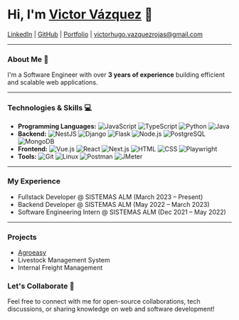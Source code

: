 # Hi, I'm [Victor Vázquez](https://www.linkedin.com/in/victorvar) 👋

[LinkedIn](https://www.linkedin.com/in/victorvar) | [GitHub](https://github.com/VictorVazquez512) | [Portfolio](https://www.victorvar.com) | <span style="color: blue;">victorhugo.vazquezrojas@gmail.com</span>


------

### About Me 🚀

I'm a Software Engineer with over **3 years of experience** building efficient and scalable web applications.

------

### Technologies & Skills 💻

- **Programming Languages:** ![JavaScript](https://img.shields.io/badge/-JavaScript-f7df1e?logo=javascript&logoColor=black) ![TypeScript](https://img.shields.io/badge/-TypeScript-3178c6?logo=typescript&logoColor=white) ![Python](https://img.shields.io/badge/-Python-3776ab?logo=python&logoColor=white) ![Java](https://img.shields.io/badge/-Java-007396?logo=java&logoColor=white)
- **Backend:** ![NestJS](https://img.shields.io/badge/-NestJS-e0234e?logo=nestjs&logoColor=white) ![Django](https://img.shields.io/badge/-Django-092e20?logo=django&logoColor=white) ![Flask](https://img.shields.io/badge/-Flask-000000?logo=flask&logoColor=white) ![Node.js](https://img.shields.io/badge/-Node.js-339933?logo=node.js&logoColor=white) ![PostgreSQL](https://img.shields.io/badge/-PostgreSQL-336791?logo=postgresql&logoColor=white) ![MongoDB](https://img.shields.io/badge/-MongoDB-47a248?logo=mongodb&logoColor=white)
- **Frontend:** ![Vue.js](https://img.shields.io/badge/-Vue.js-4fc08d?logo=vue.js&logoColor=white) ![React](https://img.shields.io/badge/-React-61dafb?logo=react&logoColor=black) ![Next.js](https://img.shields.io/badge/-Next.js-000000?logo=next.js&logoColor=white) ![HTML](https://img.shields.io/badge/-HTML-e34f26?logo=html5&logoColor=white) ![CSS](https://img.shields.io/badge/-CSS-1572b6?logo=css3&logoColor=white) ![Playwright](https://img.shields.io/badge/-Playwright-2c0f75?logo=microsoftedge&logoColor=white)
- **Tools:** ![Git](https://img.shields.io/badge/-Git-f05032?logo=git&logoColor=white) ![Linux](https://img.shields.io/badge/-Linux-fcc624?logo=linux&logoColor=black) ![Postman](https://img.shields.io/badge/-Postman-ff6c37?logo=postman&logoColor=white) ![JMeter](https://img.shields.io/badge/-JMeter-d22128?logo=apachejmeter&logoColor=white)

------

### My Experience

- Fullstack Developer @ SISTEMAS ALM (March 2023 – Present)
- Backend Developer @ SISTEMAS ALM (May 2022 – March 2023)
- Software Engineering Intern @ SISTEMAS ALM (Dec 2021 – May 2022)

------

### Projects

- [Agroeasy](https://www.agroeasy.com.mx/inicio)
- Livestock Management System
- Internal Freight Management

### Let's Collaborate 🫡

Feel free to connect with me for open-source collaborations, tech discussions, or sharing knowledge on web and software development!




